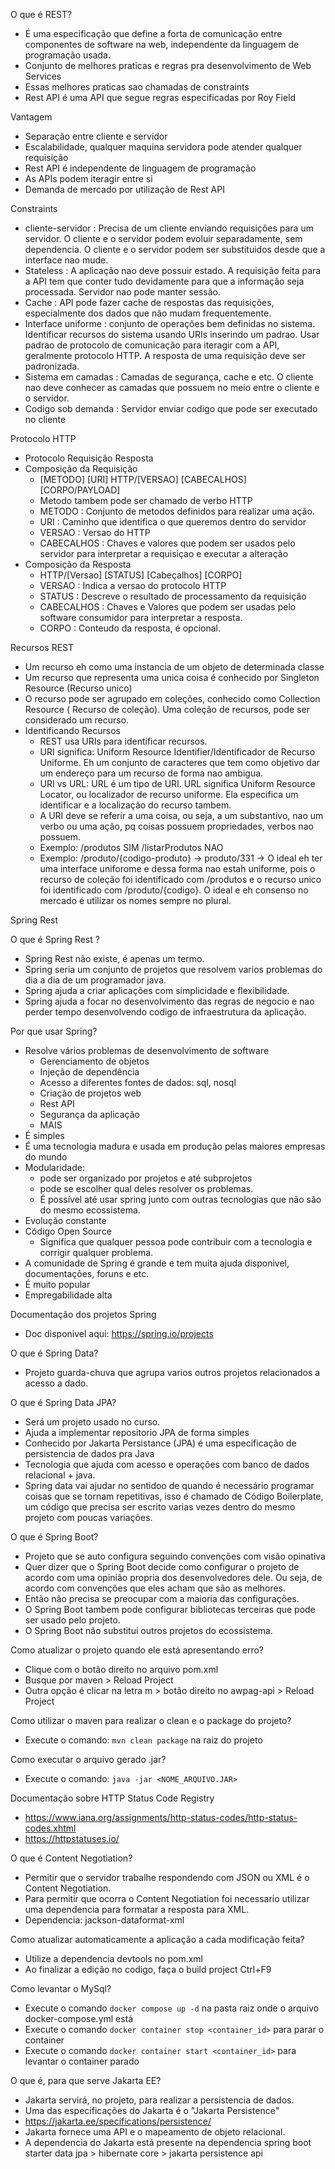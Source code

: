 O que é REST?

- É uma especificação que define a forta de comunicação entre componentes de
  software na web, independente da linguagem
  de programação usada.
- Conjunto de melhores praticas e regras pra desenvolvimento de Web Services
- Essas melhores praticas sao chamadas de constraints
- Rest API é uma API que segue regras especificadas por Roy Field

Vantagem

- Separação entre cliente e servidor
- Escalabilidade, qualquer maquina servidora pode atender qualquer requisição
- Rest API é independente de linguagem de programação
- As APIs podem iteragir entre si
- Demanda de mercado por utilização de Rest API

Constraints

- cliente-servidor : Precisa de um cliente enviando requisições para um
  servidor. O cliente e o servidor podem evoluir
  separadamente, sem dependencia. O cliente e o servidor podem ser substituidos
  desde que a interface nao mude.
- Stateless : A aplicação nao deve possuir estado. A requisição feita para a
  API tem que conter tudo devidamente para
  que a informação seja processada. Servidor nao pode manter sessão.
- Cache : API pode fazer cache de respostas das requisições, especialmente dos
  dados que não mudam frequentemente.
- Interface uniforme : conjunto de operações bem definidas no sistema.
  Identificar recursos do sistema usando URIs
  inserindo um padrao. Usar padrao de protocolo de comunicação para iteragir
  com a API, geralmente protocolo HTTP. A
  resposta de uma requisição deve ser padronizada.
- Sistema em camadas : Camadas de segurança, cache e etc. O cliente nao deve
  conhecer as camadas que possuem no meio
  entre o cliente e o servidor.
- Codigo sob demanda : Servidor enviar codigo que pode ser executado no cliente

Protocolo HTTP

- Protocolo Requisição Resposta
- Composição da Requisição
    - [METODO] [URI] HTTP/[VERSAO] [CABECALHOS] [CORPO/PAYLOAD]
    - Metodo tambem pode ser chamado de verbo HTTP
    - METODO : Conjunto de metodos definidos para realizar uma ação.
    - URI : Caminho que identifica o que queremos dentro do servidor
    - VERSAO : Versao do HTTP
    - CABECALHOS : Chaves e valores que podem ser usados pelo servidor para
      interpretar a requisiçao e executar a
      alteração
- Composição da Resposta
    - HTTP/[Versao] [STATUS] [Cabeçalhos] [CORPO]
    - VERSAO : Indica a versao do protocolo HTTP
    - STATUS : Descreve o resultado de processamento da requisição
    - CABECALHOS : Chaves e Valores que podem ser usadas pelo software
      consumidor para interpretar a resposta.
    - CORPO : Conteudo da resposta, é opcional.

Recursos REST

- Um recurso eh como uma instancia de um objeto de determinada classe
- Um recurso que representa uma unica coisa é conhecido por Singleton
  Resource (Recurso unico)
- O recurso pode ser agrupado em coleções, conhecido como Collection Resource (
  Recurso de coleção). Uma coleção de
  recursos, pode ser considerado um recurso.
- Identificando Recursos
    - REST usa URIs para identificar recursos.
    - URI significa: Uniform Resource Identifier/Identificador de Recurso
      Uniforme. Eh um conjunto de caracteres que tem
      como objetivo dar um endereço para um recurso de forma nao ambigua.
    - URI vs URL: URL é um tipo de URI. URL significa Uniform Resource Locator,
      ou localizador de recurso uniforme. Ela
      especifica um identificar e a localização do recurso tambem.
    - A URI deve se referir a uma coisa, ou seja, a um substantivo, nao um
      verbo ou uma ação, pq coisas possuem
      propriedades, verbos nao possuem.
    - Exemplo: /produtos SIM /listarProdutos NAO
    - Exemplo: /produto/{codigo-produto} -> produto/331 -> O ideal eh ter uma
      interface uniforome e dessa forma nao
      estah uniforme, pois o recurso de coleção foi identificado com /produtos
      e o recurso unico foi identificado com
      /produto/{codigo}. O ideal e eh consenso no mercado é utilizar os nomes
      sempre no plural.

Spring Rest

O que é Spring Rest ?

- Spring Rest não existe, é apenas um termo.
- Spring seria um conjunto de projetos que resolvem varios problemas do dia a
  dia de um programador java.
- Spring ajuda a criar aplicações com simplicidade e flexibilidade.
- Spring ajuda a focar no desenvolvimento das regras de negocio e nao perder
  tempo desenvolvendo codigo de
  infraestrutura da aplicação.

Por que usar Spring?

- Resolve vários problemas de desenvolvimento de software
    - Gerenciamento de objetos
    - Injeção de dependência
    - Acesso a diferentes fontes de dados: sql, nosql
    - Criação de projetos web
    - Rest API
    - Segurança da aplicação
    - MAIS
- É simples
- É uma tecnologia madura e usada em produção pelas maiores empresas do mundo
- Modularidade:
    - pode ser organizado por projetos e até subprojetos
    - pode se escolher qual deles resolver os problemas.
    - É possível até usar spring junto com outras tecnologias que não são do
      mesmo ecossistema.
- Evolução constante
- Código Open Source
    - Significa que qualquer pessoa pode contribuir com a tecnologia e corrigir
      qualquer problema.
- A comunidade de Spring é grande e tem muita ajuda disponivel, documentações,
  foruns e etc.
- É muito popular
- Empregabilidade alta

Documentação dos projetos Spring

- Doc disponivel aqui: https://spring.io/projects

O que é Spring Data?

- Projeto guarda-chuva que agrupa varios outros projetos relacionados a acesso
  a dado.

O que é Spring Data JPA?

- Será um projeto usado no curso.
- Ajuda a implementar repositorio JPA de forma simples
- Conhecido por Jakarta Persistance (JPA) é uma especificação de persistencia
  de dados pra Java
- Tecnologia que ajuda com acesso e operações com banco de dados relacional +
  java.
- Spring data vai ajudar no sentidoo de quando é necessário programar coisas
  que se tornam repetitivas, isso é chamado de Código Boilerplate, um código
  que precisa ser escrito varias vezes dentro do mesmo projeto com poucas
  variações.

O que é Spring Boot?

- Projeto que se auto configura seguindo convenções com visão opinativa
- Quer dizer que o Spring Boot decide como configurar o projeto de acordo com
  uma opinião propria dos desenvolvedores dele. Ou seja, de acordo com
  convenções que eles acham que são as melhores.
- Então não precisa se preocupar com a maioria das configurações.
- O Spring Boot tambem pode configurar bibliotecas terceiras que pode ser usado
  pelo projeto.
- O Spring Boot não substitui outros projetos do ecossistema.



Como atualizar o projeto quando ele está apresentando erro?
- Clique com o botão direito no arquivo pom.xml
- Busque por maven > Reload Project
- Outra opção é clicar na letra m > botão direito no awpag-api > Reload 
  Project

Como utilizar o maven para realizar o clean e o package do projeto?
- Execute o comando: ```mvn clean package``` na raiz do projeto

Como executar o arquivo gerado .jar?
- Execute o comando: ```java -jar <NOME_ARQUIVO.JAR>```



Documentação sobre HTTP Status Code Registry
- https://www.iana.org/assignments/http-status-codes/http-status-codes.xhtml
- https://httpstatuses.io/

O que é Content Negotiation?
- Permitir que o servidor trabalhe respondendo com JSON ou XML é o Content 
  Negotiation.
- Para permitir que ocorra o Content Negotiation foi necessario utilizar 
  uma dependencia para formatar a resposta para XML.
- Dependencia: jackson-dataformat-xml

Como atualizar automaticamente a aplicação a cada modificação feita?
- Utilize a dependencia devtools no pom.xml
- Ao finalizar a edição no codigo, faça o build project Ctrl+F9

Como levantar o MySql?
- Execute o comando ```docker compose up -d``` na pasta raiz onde o arquivo 
  docker-compose.yml está
- Execute o comando ```docker container stop <container_id>``` para parar o 
  container
- Execute o comando ```docker container start <container_id>``` para 
  levantar o container parado


O que é, para que serve Jakarta EE?
- Jakarta servirá, no projeto, para realizar a persistencia de dados.
- Uma das especificações do Jakarta é o "Jakarta Persistence"
- https://jakarta.ee/specifications/persistence/
- Jakarta fornece uma API e o mapeamento de objeto relacional.
- A dependencia do Jakarta está presente na dependencia spring boot starter 
  data jpa > hibernate core > jakarta persistence api
